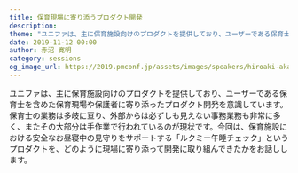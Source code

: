 ```yaml
---
title: 保育現場に寄り添うプロダクト開発
description: 
theme: "ユニファは、主に保育施設向けのプロダクトを提供しており、ユーザーである保育士を含めた保育現場や保護者に寄り添ったプロダクト開発を意識しています。　保育士の業務は多岐に亘り、外部からは必ずしも見えない事務業務も非常に多く、またその大部分は手作業で行われているのが現状です。今回は、保育施設における安全なお昼寝中の見守りをサポートする「ルクミー午睡チェック」というプロダクトを、どのように現場に寄り添って開発に取り組んできたかをお話しします。"
date: 2019-11-12 00:00
author: 赤沼 寛明
category: sessions
og_image_url: https://2019.pmconf.jp/assets/images/speakers/hiroaki-akanume.jpg
---
```


ユニファは、主に保育施設向けのプロダクトを提供しており、ユーザーである保育士を含めた保育現場や保護者に寄り添ったプロダクト開発を意識しています。　保育士の業務は多岐に亘り、外部からは必ずしも見えない事務業務も非常に多く、またその大部分は手作業で行われているのが現状です。今回は、保育施設における安全なお昼寝中の見守りをサポートする「ルクミー午睡チェック」というプロダクトを、どのように現場に寄り添って開発に取り組んできたかをお話しします。